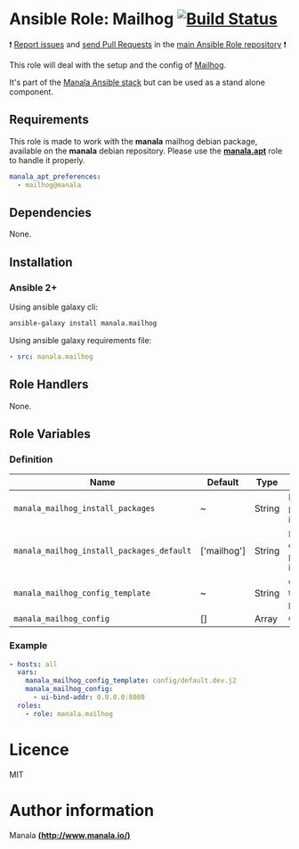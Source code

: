 # Ansible Role: Mailhog [![Build Status](https://travis-ci.org/manala/ansible-role-mailhog.svg?branch=master)](https://travis-ci.org/manala/ansible-role-mailhog)

:exclamation: [Report issues](https://github.com/manala/ansible-roles/issues) and [send Pull Requests](https://github.com/manala/ansible-roles/pulls) in the [main Ansible Role repository](https://github.com/manala/ansible-roles) :exclamation:

This role will deal with the setup and the config of [Mailhog](https://github.com/mailhog/MailHog).

It's part of the [Manala Ansible stack](http://www.manala.io) but can be used as a stand alone component.

## Requirements

This role is made to work with the __manala__ mailhog debian package, available on the __manala__ debian repository. Please use the [**manala.apt**](https://galaxy.ansible.com/manala/apt/) role to handle it properly.

```yaml
manala_apt_preferences:
  - mailhog@manala
```

## Dependencies

None.

## Installation

### Ansible 2+

Using ansible galaxy cli:

```bash
ansible-galaxy install manala.mailhog
```

Using ansible galaxy requirements file:

```yaml
- src: manala.mailhog
```

## Role Handlers

None.

## Role Variables

### Definition

| Name                                      | Default     | Type   | Description                            |
| ----------------------------------------- | ----------- | ------ | -------------------------------------- |
| `manala_mailhog_install_packages`         | ~           | String | Dependency packages to install         |
| `manala_mailhog_install_packages_default` | ['mailhog'] | String | Default dependency packages to install |
| `manala_mailhog_config_template`          | ~           | String | Configuration template path            |
| `manala_mailhog_config`                   | []          | Array  | Configuration                          |

### Example

```yaml
- hosts: all
  vars:
    manala_mailhog_config_template: config/default.dev.j2
    manala_mailhog_config:
      - ui-bind-addr: 0.0.0.0:8080
  roles:
    - role: manala.mailhog
```

# Licence

MIT

# Author information

Manala [**(http://www.manala.io/)**](http://www.manala.io)
